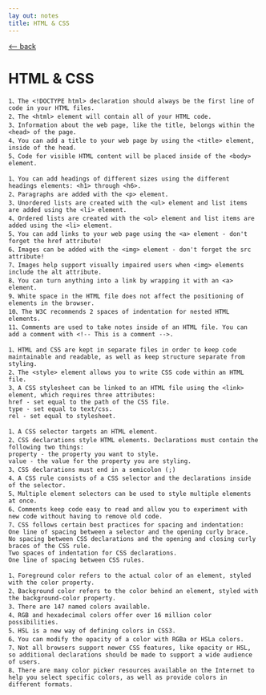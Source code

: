 ```yaml
---
lay out: notes
title: HTML & CSS
---
```


<a class="about__back" href="/">&lt;-- back</a>

# HTML & CSS #


    1、The <!DOCTYPE html> declaration should always be the first line of code in your HTML files.
    2、The <html> element will contain all of your HTML code.
    3、Information about the web page, like the title, belongs within the <head> of the page.
    4、You can add a title to your web page by using the <title> element, inside of the head.
    5、Code for visible HTML content will be placed inside of the <body> element.

    1、You can add headings of different sizes using the different headings elements: <h1> through <h6>.
    2、Paragraphs are added with the <p> element.
    3、Unordered lists are created with the <ul> element and list items are added using the <li> element.
    4、Ordered lists are created with the <ol> element and list items are added using the <li> element.
    5、You can add links to your web page using the <a> element - don't forget the href attribute!
    6、Images can be added with the <img> element - don't forget the src attribute!
    7、Images help support visually impaired users when <img> elements include the alt attribute.
    8、You can turn anything into a link by wrapping it with an <a> element.
    9、White space in the HTML file does not affect the positioning of elements in the browser.
    10、The W3C recommends 2 spaces of indentation for nested HTML elements.
    11、Comments are used to take notes inside of an HTML file. You can add a comment with <!-- This is a comment -->.

    1、HTML and CSS are kept in separate files in order to keep code maintainable and readable, as well as keep structure separate from styling.
    2、The <style> element allows you to write CSS code within an HTML file.
    3、A CSS stylesheet can be linked to an HTML file using the <link> element, which requires three attributes:
    href - set equal to the path of the CSS file.
    type - set equal to text/css.
    rel - set equal to stylesheet.

    1、A CSS selector targets an HTML element.
    2、CSS declarations style HTML elements. Declarations must contain the following two things:
    property - the property you want to style.
    value - the value for the property you are styling.
    3、CSS declarations must end in a semicolon (;)
    4、A CSS rule consists of a CSS selector and the declarations inside of the selector.
    5、Multiple element selectors can be used to style multiple elements at once.
    6、Comments keep code easy to read and allow you to experiment with new code without having to remove old code.
    7、CSS follows certain best practices for spacing and indentation:
    One line of spacing between a selector and the opening curly brace.
    No spacing between CSS declarations and the opening and closing curly braces of the CSS rule.
    Two spaces of indentation for CSS declarations.
    One line of spacing between CSS rules.

    1、Foreground color refers to the actual color of an element, styled with the color property.
    2、Background color refers to the color behind an element, styled with the background-color property.
    3、There are 147 named colors available.
    4、RGB and hexadecimal colors offer over 16 million color possibilities.
    5、HSL is a new way of defining colors in CSS3.
    6、You can modify the opacity of a color with RGBa or HSLa colors.
    7、Not all browsers support newer CSS features, like opacity or HSL, so additional declarations should be made to support a wide audience of users.
    8、There are many color picker resources available on the Internet to help you select specific colors, as well as provide colors in different formats.
